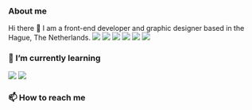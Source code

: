 ### About me
Hi there 👋 I am a front-end developer and graphic designer based in the Hague, The Netherlands.
<a href="#" target="_blank"><img src="https://img.shields.io/badge/javascript-#F7DF1E?style=for-the-badge&logo=C&logoColor=ffffff"/></a>
<a href="#" target="_blank"><img src="https://img.shields.io/badge/css3-#1572B6?style=for-the-badge&logo=C&logoColor=ffffff"/></a>
<a href="#" target="_blank"><img src="https://img.shields.io/badge/html5-#E34F26?style=for-the-badge&logo=C&logoColor=ffffff"/></a>
<a href="#" target="_blank"><img src="https://img.shields.io/badge/tailwindcss#06B6D4?style=for-the-badge&logo=C&logoColor=ffffff"/></a>
<a href="#" target="_blank"><img src="https://img.shields.io/badge/bootstrap#7952B3?style=for-the-badge&logo=C&logoColor=ffffff"/></a>
<a href="#" target="_blank"><img src="https://img.shields.io/badge/git#F05032?style=for-the-badge&logo=C&logoColor=ffffff"/></a>

### 🌱 I’m currently learning
<a href="#" target="_blank"><img src="https://img.shields.io/badge/C-#A8B9CC?style=for-the-badge&logo=C&logoColor=ffffff"/></a>
<a href="#" target="_blank"><img src="https://img.shields.io/badge/Python-#3776AB?style=for-the-badge&logo=C&logoColor=ffffff"/></a>

###  📫 How to reach me

<!--
**yunibyun/yunibyun** is a ✨ _special_ ✨ repository because its `README.md` (this file) appears on your GitHub profile.

Here are some ideas to get you started:

- 🔭 I’m currently working on ...
- 🌱 I’m currently learning ...
- 👯 I’m looking to collaborate on ...
- 🤔 I’m looking for help with ...
- 💬 Ask me about ...
- 📫 How to reach me: ...
- 😄 Pronouns: ...
- ⚡ Fun fact: ...
-->
